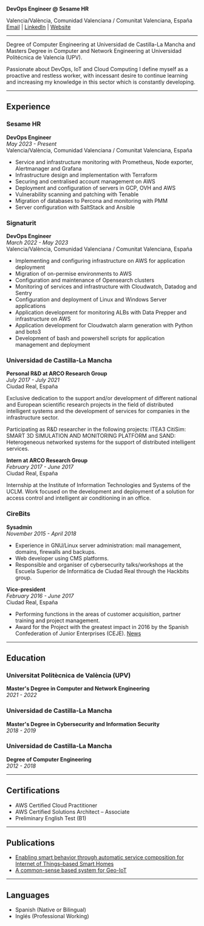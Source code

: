 **DevOps Engineer @ Sesame HR**

Valencia/València, Comunidad Valenciana / Comunitat Valenciana, España  
[Email](mailto:contacto@cristiantrapero.es) | [LinkedIn](https://www.linkedin.com/in/cristiantrapero) | [Website](https://cristiantrapero.es)

---

Degree of Computer Engineering at Universidad de Castilla-La Mancha and Masters Degree in Computer and Network Engineering at Universidad Politécnica de Valencia (UPV).

Passionate about DevOps, IoT and Cloud Computing I define myself as a proactive and restless worker, with incessant desire to continue learning and increasing my knowledge in this sector which is constantly developing.

---

## Experience

### Sesame HR
**DevOps Engineer**  
*May 2023 - Present*  
Valencia/València, Comunidad Valenciana / Comunitat Valenciana, España

- Service and infrastructure monitoring with Prometheus, Node exporter, Alertmanager and Grafana
- Infrastructure design and implementation with Terraform
- Securing and centralised account management on AWS
- Deployment and configuration of servers in GCP, OVH and AWS
- Vulnerability scanning and patching with Tenable
- Migration of databases to Percona and monitoring with PMM
- Server configuration with SaltStack and Ansible

### Signaturit
**DevOps Engineer**  
*March 2022 - May 2023*  
Valencia/València, Comunidad Valenciana / Comunitat Valenciana, España

- Implementing and configuring infrastructure on AWS for application deployment
- Migration of on-permise environments to AWS
- Configuration and maintenance of Opensearch clusters
- Monitoring of services and infrastructure with Cloudwatch, Datadog and Sentry
- Configuration and deployment of Linux and Windows Server applications
- Application development for monitoring ALBs with Data Prepper and infrastructure on AWS
- Application development for Cloudwatch alarm generation with Python and boto3
- Development of bash and powershell scripts for application management and deployment

### Universidad de Castilla-La Mancha

**Personal R&D at ARCO Research Group**  
*July 2017 - July 2021*  
Ciudad Real, España

Exclusive dedication to the support and/or development of different national and European scientific research projects in the field of distributed intelligent systems and the development of services for companies in the infrastructure sector.

Participating as R&D researcher in the following projects: ITEA3 CitiSim: SMART 3D SIMULATION AND MONITORING PLATFORM and SAND: Heterogeneous networked systems for the support of distributed intelligent services.

**Intern at ARCO Research Group**  
*February 2017 - June 2017*  
Ciudad Real, España

Internship at the Institute of Information Technologies and Systems of the UCLM. Work focused on the development and deployment of a solution for access control and intelligent air conditioning in an office.

### CireBits

**Sysadmin**  
*November 2015 - April 2018*

- Experience in GNU/Linux server administration: mail management, domains, firewalls and backups.
- Web developer using CMS platforms.
- Responsible and organiser of cybersecurity talks/workshops at the Escuela Superior de Informática de Ciudad Real through the Hackbits group.

**Vice-president**  
*February 2016 - June 2017*  
Ciudad Real, España

- Performing functions in the areas of customer acquisition, partner training and project management.
- Award for the Project with the greatest impact in 2016 by the Spanish Confederation of Junior Enterprises (CEJE). [News](https://web.archive.org/web/20220703152923/https://www.ceje.org/general/noticia/741)

---

## Education

### Universitat Politècnica de València (UPV)
**Master's Degree in Computer and Network Engineering**  
*2021 - 2022*

### Universidad de Castilla-La Mancha
**Master's Degree in Cybersecurity and Information Security**  
*2018 - 2019*

### Universidad de Castilla-La Mancha
**Degree of Computer Engineering**  
*2012 - 2018*

---

## Certifications

- AWS Certified Cloud Practitioner
- AWS Certified Solutions Architect – Associate
- Preliminary English Test (B1)

---

## Publications

- [Enabling smart behavior through automatic service composition for Internet of Things–based Smart Homes](https://journals.sagepub.com/doi/full/10.1177/1550147718794616)
- [A common-sense based system for Geo-IoT](https://www.sciencedirect.com/science/article/pii/S187705091831278X)

---

## Languages

- Spanish (Native or Bilingual)
- Inglés (Professional Working)

